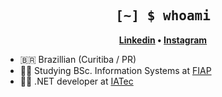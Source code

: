 <h2 align="center" style="font-family: Consolas, monospace;">
	[~] $ whoami
</h2>

<p align="center">
	<strong>
		<a href="https://www.linkedin.com/in/joão-victor-alves-figueira/">Linkedin</a>
		•
		<a href="https://www.instagram.com/_joaofigueira/">Instagram</a>
	</strong>
</p>

- :brazil: Brazillian (Curitiba / PR)
- :man_student: Studying BSc. Information Systems at [FIAP](https://www.fiap.com.br/)
- :man_technologist: .NET developer at [IATec](https://iatec.com/)

